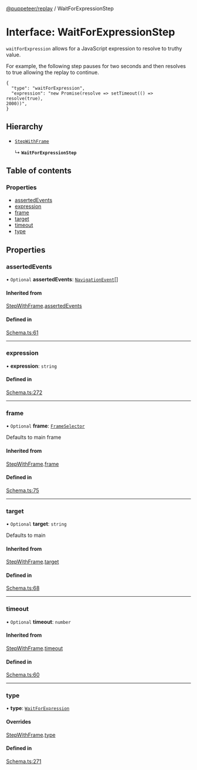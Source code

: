[@puppeteer/replay](../README.md) / WaitForExpressionStep

# Interface: WaitForExpressionStep

`waitForExpression` allows for a JavaScript expression to resolve to truthy
value.

For example, the following step pauses for two seconds and then resolves to
true allowing the replay to continue.

```
{
  "type": "waitForExpression",
  "expression": "new Promise(resolve => setTimeout(() => resolve(true),
2000))",
}
```

## Hierarchy

- [`StepWithFrame`](Schema.StepWithFrame.md)

  ↳ **`WaitForExpressionStep`**

## Table of contents

### Properties

- [assertedEvents](WaitForExpressionStep.md#assertedevents)
- [expression](WaitForExpressionStep.md#expression)
- [frame](WaitForExpressionStep.md#frame)
- [target](WaitForExpressionStep.md#target)
- [timeout](WaitForExpressionStep.md#timeout)
- [type](WaitForExpressionStep.md#type)

## Properties

### assertedEvents

• `Optional` **assertedEvents**: [`NavigationEvent`](Schema.NavigationEvent.md)[]

#### Inherited from

[StepWithFrame](Schema.StepWithFrame.md).[assertedEvents](Schema.StepWithFrame.md#assertedevents)

#### Defined in

[Schema.ts:61](https://github.com/puppeteer/replay/blob/main/src/Schema.ts#L61)

---

### expression

• **expression**: `string`

#### Defined in

[Schema.ts:272](https://github.com/puppeteer/replay/blob/main/src/Schema.ts#L272)

---

### frame

• `Optional` **frame**: [`FrameSelector`](../modules/Schema.md#frameselector)

Defaults to main frame

#### Inherited from

[StepWithFrame](Schema.StepWithFrame.md).[frame](Schema.StepWithFrame.md#frame)

#### Defined in

[Schema.ts:75](https://github.com/puppeteer/replay/blob/main/src/Schema.ts#L75)

---

### target

• `Optional` **target**: `string`

Defaults to main

#### Inherited from

[StepWithFrame](Schema.StepWithFrame.md).[target](Schema.StepWithFrame.md#target)

#### Defined in

[Schema.ts:68](https://github.com/puppeteer/replay/blob/main/src/Schema.ts#L68)

---

### timeout

• `Optional` **timeout**: `number`

#### Inherited from

[StepWithFrame](Schema.StepWithFrame.md).[timeout](Schema.StepWithFrame.md#timeout)

#### Defined in

[Schema.ts:60](https://github.com/puppeteer/replay/blob/main/src/Schema.ts#L60)

---

### type

• **type**: [`WaitForExpression`](../enums/Schema.StepType.md#waitforexpression)

#### Overrides

[StepWithFrame](Schema.StepWithFrame.md).[type](Schema.StepWithFrame.md#type)

#### Defined in

[Schema.ts:271](https://github.com/puppeteer/replay/blob/main/src/Schema.ts#L271)
